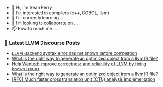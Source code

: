 - 👋 Hi, I’m Sean Perry
- 👀 I’m interested in compilers (c++, COBOL, llvm)
- 🌱 I’m currently learning ...
- 💞️ I’m looking to collaborate on ...
- 📫 How to reach me ...

<!---
s66perry/s66perry is a ✨ special ✨ repository because its `README.md` (this file) appears on your GitHub profile.
You can click the Preview link to take a look at your changes.
--->
### 📕 Latest LLVM Discourse Posts

<!-- DISCOURSE-LLVM:START -->
- [LLVM Backend syntax error has not shown before compilation](https://discourse.llvm.org/t/llvm-backend-syntax-error-has-not-shown-before-compilation/61755#post_1)
- [What is the right way to generate an optimized object from a llvm IR file?](https://discourse.llvm.org/t/what-is-the-right-way-to-generate-an-optimized-object-from-a-llvm-ir-file/61730#post_6)
- [Help Wanted: Improve correctness and reliability of LLVM by fixing known issues](https://discourse.llvm.org/t/help-wanted-improve-correctness-and-reliability-of-llvm-by-fixing-known-issues/61664#post_5)
- [What is the right way to generate an optimized object from a llvm IR file?](https://discourse.llvm.org/t/what-is-the-right-way-to-generate-an-optimized-object-from-a-llvm-ir-file/61730#post_5)
- [[RFC] Much faster cross translation unit &lpar;CTU&rpar; analysis implementation](https://discourse.llvm.org/t/rfc-much-faster-cross-translation-unit-ctu-analysis-implementation/61728#post_3)
<!-- DISCOURSE-LLVM:END -->
